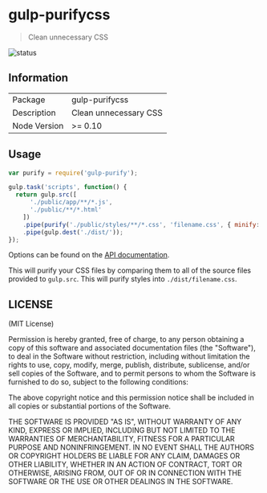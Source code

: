 # gulp-purifycss

> Clean unnecessary CSS

![status](https://secure.travis-ci.org/purifycss/gulp-purifycss.svg?branch=master)

## Information

<table>
<tr>
<td>Package</td><td>gulp-purifycss</td>
</tr>
<tr>
<td>Description</td>
<td>Clean unnecessary CSS</td>
</tr>
<tr>
<td>Node Version</td>
<td>>= 0.10</td>
</tr>
</table>

## Usage

```js
var purify = require('gulp-purify');

gulp.task('scripts', function() {
  return gulp.src([
      './public/app/**/*.js',
      './public/**/*.html'
    ])
    .pipe(purify('./public/styles/**/*.css', 'filename.css', { minify: true }))
    .pipe(gulp.dest('./dist/'));
});
```

Options can be found on the [API documentation](https://github.com/purifycss/purifycss#api).

This will purify your CSS files by comparing them to all of the source files provided to `gulp.src`.
This will purify styles into `./dist/filename.css`.

## LICENSE

(MIT License)

Permission is hereby granted, free of charge, to any person obtaining
a copy of this software and associated documentation files (the
"Software"), to deal in the Software without restriction, including
without limitation the rights to use, copy, modify, merge, publish,
distribute, sublicense, and/or sell copies of the Software, and to
permit persons to whom the Software is furnished to do so, subject to
the following conditions:

The above copyright notice and this permission notice shall be
included in all copies or substantial portions of the Software.

THE SOFTWARE IS PROVIDED "AS IS", WITHOUT WARRANTY OF ANY KIND,
EXPRESS OR IMPLIED, INCLUDING BUT NOT LIMITED TO THE WARRANTIES OF
MERCHANTABILITY, FITNESS FOR A PARTICULAR PURPOSE AND
NONINFRINGEMENT. IN NO EVENT SHALL THE AUTHORS OR COPYRIGHT HOLDERS BE
LIABLE FOR ANY CLAIM, DAMAGES OR OTHER LIABILITY, WHETHER IN AN ACTION
OF CONTRACT, TORT OR OTHERWISE, ARISING FROM, OUT OF OR IN CONNECTION
WITH THE SOFTWARE OR THE USE OR OTHER DEALINGS IN THE SOFTWARE.